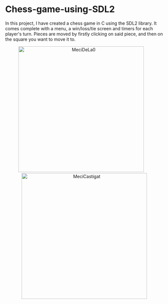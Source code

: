 # Chess-game-using-SDL2
In this project, I have created a chess game in C using the SDL2 library. It comes complete with a menu, a win/loss/tie screen and timers for each player's turn. Pieces are moved by firstly clicking on said piece, and then on the square you want to move it to.

<p align="center">
<img src="https://github.com/Tache-Stefan/Chess-game-using-SDL2/assets/142812993/770ec22e-54b1-4095-9cdf-d2beb82b7b02" width="400" alt="MeciDeLa0">
&nbsp;&nbsp;&nbsp;&nbsp;
<img src="https://github.com/Tache-Stefan/Chess-game-using-SDL2/assets/142812993/a65a81a1-145f-4d8b-b9cb-ca1a80345139" width ="400" alt="MeciCastigat">
</p>
